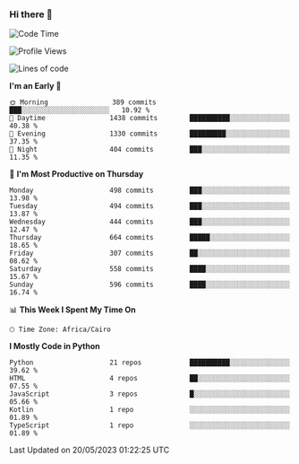 ### Hi there 👋

<!--
**AMR-KELEG/AMR-KELEG** is a ✨ _special_ ✨ repository because its `README.md` (this file) appears on your GitHub profile.

Here are some ideas to get you started:

- 🔭 I’m currently working on ...
- 🌱 I’m currently learning ...
- 👯 I’m looking to collaborate on ...
- 🤔 I’m looking for help with ...
- 💬 Ask me about ...
- 📫 How to reach me: ...
- 😄 Pronouns: ...
- ⚡ Fun fact: ...
-->

<!--START_SECTION:waka-->
![Code Time](http://img.shields.io/badge/Code%20Time-0%20secs-blue)

![Profile Views](http://img.shields.io/badge/Profile%20Views-0-blue)

![Lines of code](https://img.shields.io/badge/From%20Hello%20World%20I%27ve%20Written-20.6%20million%20lines%20of%20code-blue)

**I'm an Early 🐤** 

```text
🌞 Morning                389 commits         ███░░░░░░░░░░░░░░░░░░░░░░   10.92 % 
🌆 Daytime                1438 commits        ██████████░░░░░░░░░░░░░░░   40.38 % 
🌃 Evening                1330 commits        █████████░░░░░░░░░░░░░░░░   37.35 % 
🌙 Night                  404 commits         ███░░░░░░░░░░░░░░░░░░░░░░   11.35 % 
```
📅 **I'm Most Productive on Thursday** 

```text
Monday                   498 commits         ███░░░░░░░░░░░░░░░░░░░░░░   13.98 % 
Tuesday                  494 commits         ███░░░░░░░░░░░░░░░░░░░░░░   13.87 % 
Wednesday                444 commits         ███░░░░░░░░░░░░░░░░░░░░░░   12.47 % 
Thursday                 664 commits         █████░░░░░░░░░░░░░░░░░░░░   18.65 % 
Friday                   307 commits         ██░░░░░░░░░░░░░░░░░░░░░░░   08.62 % 
Saturday                 558 commits         ████░░░░░░░░░░░░░░░░░░░░░   15.67 % 
Sunday                   596 commits         ████░░░░░░░░░░░░░░░░░░░░░   16.74 % 
```


📊 **This Week I Spent My Time On** 

```text
🕑︎ Time Zone: Africa/Cairo
```

**I Mostly Code in Python** 

```text
Python                   21 repos            ██████████░░░░░░░░░░░░░░░   39.62 % 
HTML                     4 repos             ██░░░░░░░░░░░░░░░░░░░░░░░   07.55 % 
JavaScript               3 repos             █░░░░░░░░░░░░░░░░░░░░░░░░   05.66 % 
Kotlin                   1 repo              ░░░░░░░░░░░░░░░░░░░░░░░░░   01.89 % 
TypeScript               1 repo              ░░░░░░░░░░░░░░░░░░░░░░░░░   01.89 % 
```




 Last Updated on 20/05/2023 01:22:25 UTC
<!--END_SECTION:waka-->
